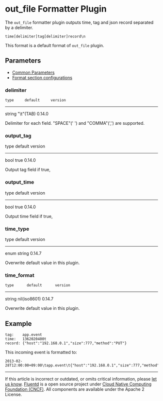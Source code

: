 # out\_file Formatter Plugin

The `out_file` formatter plugin outputs time, tag and json record
separated by a delimiter.

``` {.CodeRay}
time[delimiter]tag[delimiter]record\n
```

This format is a default format of `out_file` plugin.


## Parameters

-   [Common Parameters](/articles/plugin-common-parameters.md)
-   [Format section configurations](/articles/format-section.md)


### delimiter

    type     default     version
  -------- ------------ ---------
   string   "\\t"(TAB)   0.14.0

Delimiter for each field. "SPACE"(' ') and "COMMA"(',') are supported.


### output\_tag

   type   default   version
  ------ --------- ---------
   bool    true     0.14.0

Output tag field if true,


### output\_time

   type   default   version
  ------ --------- ---------
   bool    true     0.14.0

Output time field if true,


### time\_type

   type   default   version
  ------ --------- ---------
   enum   string    0.14.7

Overwrite default value in this plugin.


### time\_format

    type      default      version
  -------- -------------- ---------
   string   nil(iso8601)   0.14.7

Overwrite default value in this plugin.


## Example

``` {.CodeRay}
tag:    app.event
time:   1362020400t
record: {"host":"192.168.0.1","size":777,"method":"PUT"}
```

This incoming event is formatted to:

``` {.CodeRay}
2013-02-28T12:00:00+09:00\tapp.event\t{"host":"192.168.0.1","size":777,"method":"PUT"}
```


------------------------------------------------------------------------

If this article is incorrect or outdated, or omits critical information,
please [let us know](https://github.com/fluent/fluentd-docs/issues?state=open).
[Fluentd](http://www.fluentd.org/) is a open source project under [Cloud Native Computing Foundation (CNCF)](https://cncf.io/). All components
are available under the Apache 2 License.
